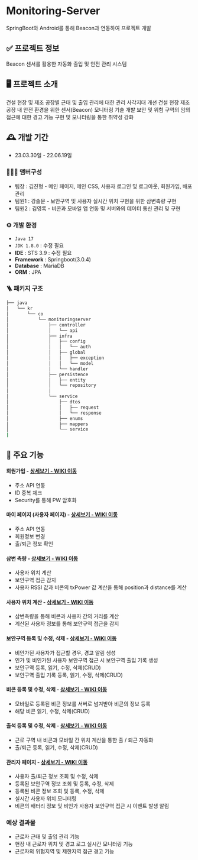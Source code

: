 # Monitoring-Server

SpringBoot와 Android를 통해 Beacon과 연동하여 프로젝트 개발

## ✅ 프로젝트 정보
Beacon 센서를 활용한 자동화 출입 및 안전 관리 시스템

## 🖥️ 프로젝트 소개
건설 현장 및 제조 공장별 근태 및 출입 관리에 대한 관리 사각지대 개선
건설 현장 제조 공장 내 안전 환경을 위한 센서(Beacon) 모니터링 기술 개발
보안 및 위험 구역의 임의 접근에 대한 경고 기능 구현 및 모니터링을 통한 취약성 강화
<br>

## 🕰️ 개발 기간
* 23.03.30일 - 22.06.19일

### 🧑‍🤝‍🧑 맴버구성
 - 팀장  : 김진형 - 메인 페이지, 메인 CSS, 사용자 로그인 및 로그아웃, 회원가입, 배포 관리
 - 팀원1 : 강솔문 - 보안구역 및 사용자 실시간 위치 구현을 위한 삼변측량 구현
 - 팀원2 : 김영록 - 비콘과 모바일 앱 연동 및 서버와의 데이터 통신 관리 및 구현

### ⚙️ 개발 환경
- `Java 17`
- `JDK 1.8.0` : 수정 필요
- **IDE** : STS 3.9 : 수정 필요
- **Framework** : Springboot(3.0.4)
- **Database** : MariaDB
- **ORM** : JPA

### 🪜 패키지 구조
```bash
├── java
│   └── kr
│       └── co
│           └── monitoringserver
│               ├── controller
│               │   └── api
│               ├── infra
│               │   ├── config
│               │   │   └── auth
│               │   ├── global
│               │   │   ├── exception
│               │   │   └── model
│               │   └── handler
│               ├── persistence
│               │   ├── entity
│               │   └── repository
│               │       
│               └── service
│                   ├── dtos
│                   │   ├── request
│                   │   └── response
│                   ├── enums
│                   ├── mappers
│                   └── service
|
```


## 📌 주요 기능
#### 회원가입 - <a href="https://github.com/SW-Capstone-Design/monitoring-server/wiki/%EA%B8%B0%EB%8A%A5-%7C-MainPage-&-MyPage(UserPage)" >상세보기 - WIKI 이동</a>
- 주소 API 연동
- ID 중복 체크
- Security를 통해 PW 암호화
#### 마이 페이지 (사용자 페이지) - <a href="https://github.com/SW-Capstone-Design/monitoring-server/wiki/%EA%B8%B0%EB%8A%A5-%7C-MainPage-&-MyPage(UserPage)" >상세보기 - WIKI 이동</a>
- 주소 API 연동
- 회원정보 변경
- 출/퇴근 정보 확인

#### 삼변 측량 - <a href="https://github.com/SW-Capstone-Design/monitoring-server/wiki/%EC%82%BC%EB%B3%80%EC%B8%A1%EB%9F%89" >상세보기 - WIKI 이동</a>
- 사용자 위치 계산
- 보안구역 접근 감지
- 사용자 RSSI 값과 비콘의 txPower 값 계산을 통해 position과 distance를 계산

#### 사용자 위치 계산 - <a href="https://github.com/SW-Capstone-Design/monitoring-server/wiki/%EC%82%AC%EC%9A%A9%EC%9E%90-%EC%9C%84%EC%B9%98-%EA%B3%84%EC%82%B0" >상세보기 - WIKI 이동</a>
- 삼변측량을 통해 비콘과 사용자 간의 거리를 계산
- 계산된 사용자 정보를 통해 보안구역 접근을 감지
#### 보안구역 등록 및 수정, 삭제 - <a href="https://github.com/SW-Capstone-Design/monitoring-server/wiki/%EB%B3%B4%EC%95%88%EA%B5%AC%EC%97%AD-%EB%93%B1%EB%A1%9D-%EB%B0%8F-%EC%88%98%EC%A0%95,-%EC%82%AD%EC%A0%9C" >상세보기 - WIKI 이동</a> 
- 비안가된 사용자가 접근할 경우, 경고 알림 생성
- 인가 및 비인가된 사용자 보안구역 접근 시 보안구역 출입 기록 생성
- 보안구역 등록, 읽기, 수정, 삭제(CRUD)
- 보안구역 출입 기록 등록, 읽기, 수정, 삭제(CRUD)
#### 비콘 등록 및 수정, 삭제 - <a href="https://github.com/SW-Capstone-Design/monitoring-server/wiki/%EB%B9%84%EC%BD%98-%EB%93%B1%EB%A1%9D-%EB%B0%8F-%EC%88%98%EC%A0%95,-%EC%82%AD%EC%A0%9C" >상세보기 - WIKI 이동</a> 
- 모바일로 등록된 비콘 정보를 서버로 넘겨받아 비콘의 정보 등록
- 해당 비콘 읽기, 수정, 삭제(CRUD)
#### 출석 등록 및 수정, 삭제 - <a href="https://github.com/SW-Capstone-Design/monitoring-server/wiki/%EC%B6%9C%EC%84%9D-%EB%93%B1%EB%A1%9D-%EB%B0%8F-%EC%88%98%EC%A0%95,-%EC%82%AD%EC%A0%9C" >상세보기 - WIKI 이동</a> 
- 근로 구역 내 비콘과 모바일 간 위치 계산을 통한 출 / 퇴근 자동화
- 출/퇴근 등록, 읽기, 수정, 삭제(CRUD)

#### 관리자 페이지  - <a href="https://github.com/SW-Capstone-Design/monitoring-server/wiki/%EA%B4%80%EB%A6%AC%EC%9E%90-%ED%8E%98%EC%9D%B4%EC%A7%80" >상세보기 - WIKI 이동</a> 
- 사용자 출/퇴근 정보 조회 및 수정, 삭제
- 등록된 보안구역 정보 조회 및 등록, 수정, 삭제
- 등록된 비콘 정보 조회 및 등록, 수정, 삭제
- 실시간 사용자 위치 모니터링
- 비콘의 배터리 정보 및 비인가 사용자 보안구역 접근 시 이벤트 발생 알림


### 예상 결과물
  - 근로자 근태 및 출입 관리 기능
  - 현장 내 근로자 위치 및 경고 로그 실시간 모니터링 기능
  - 근로자의 위험지역 및 제한지역 접근 경고 기능

